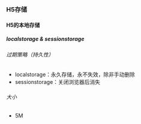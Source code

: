 ### H5存储

#### H5的本地存储
##### localstorage & sessionstorage
######  过期策略（持久性）
+ localstorage：永久存储，永不失效，除非手动删除
+ sessionstorage：关闭浏览器后消失

###### 大小
+ 5M

